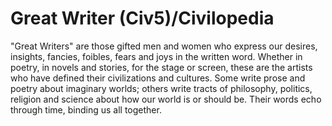 # Great Writer (Civ5)/Civilopedia

"Great Writers" are those gifted men and women who express our desires, insights, fancies, foibles, fears and joys in the written word. Whether in poetry, in novels and stories, for the stage or screen, these are the artists who have defined their civilizations and cultures. Some write prose and poetry about imaginary worlds; others write tracts of philosophy, politics, religion and science about how our world is or should be. Their words echo through time, binding us all together.